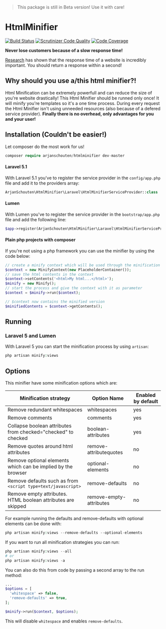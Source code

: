 > This package is still in Beta version! Use it with care!
# HtmlMinifier

[![Build Status](https://travis-ci.org/ArjanSchouten/HtmlMinifier.svg?branch=master)](https://travis-ci.org/ArjanSchouten/HtmlMinifier)
[![Scrutinizer Code Quality](https://scrutinizer-ci.com/g/ArjanSchouten/HtmlMinifier/badges/quality-score.png?b=master)](https://scrutinizer-ci.com/g/ArjanSchouten/HtmlMinifier/?branch=master)
[![Code Coverage](https://scrutinizer-ci.com/g/ArjanSchouten/HtmlMinifier/badges/coverage.png?b=master)](https://scrutinizer-ci.com/g/ArjanSchouten/HtmlMinifier/?branch=master)

**Never lose customers because of a slow response time!**

[Research](http://www.nngroup.com/articles/response-times-3-important-limits/) has shown that the response time of a website is incredibly important. You should return a response within a second!

## Why should you use a/this html minifier?!
Html Minification can be extremely powerfull and can reduce the size of you're website drastically! This Html Minifier should be runned only once! It will minify you're templates so it's a one time process. During every request the Html Minifier isn't using  unneeded resources (also because of a defered service provider). **Finally there is no overhead, only advantages for you and your user!**

## Installation (Couldn't be easier!)
Let composer do the most work for us!
```php
composer require arjanschouten/htmlminifier dev-master
```
#### Laravel 5.1
With Laravel 5.1 you've to register the service provider in the ```config/app.php``` file and add it to the providers array:
```php
ArjanSchouten\HtmlMinifier\Laravel\HtmlMinifierServiceProvider::class
```

#### Lumen
With Lumen you've to register the service provider in the ```bootstrap/app.php``` file and add the following line:
```php
$app->register(ArjanSchouten\HtmlMinifier\Laravel\HtmlMinifierServiceProvider::class);
```

#### Plain php projects with composer
If you're not using a php framework you can use the minifier by using the code below:
```php
// create a minify context which will be used through the minification process
$context = new MinifyContext(new PlaceholderContainer());
// save the html contents in the context
$context->setContents('<html>My html...</html>');
$minify = new Minify();
// start the process and give the context with it as parameter
$context = $minify->run($context);

// $context now contains the minified version
$minifiedContents = $context->getContents();

```

## Running
### Laravel 5 and Lumen
With Laravel 5 you can start the minification process by using ```artisan```:
```php
php artisan minify:views
```

## Options
This minifier have some minification options which are:

| Minification strategy                                         | Option Name             | Enabled by default  |
|---------------------------------------------------------------|-------------------------| --------------------|
| Remove redundant whitespaces                                  | whitespaces             | yes                 |
| Remove comments                                               | comments                | yes                 |
| Collapse boolean attributes from checked="checked" to checked | boolean-attributes      | yes                 |
| Remove quotes around html attributes                          | remove-attributequotes  | no                  |
| Remove optional elements which can be implied by the browser  | optional-elements       | no                  |
| Remove defaults such as from ```<script type=text/javascript>```    | remove-defaults         | no                  |
| Remove empty attributes. HTML boolean attributes are skipped  | remove-empty-attributes | no                  |

For example running the defaults and remove-defaults with optional elements can be done with:
```php
php artisan minify:views --remove-defaults --optional-elements
```

If you want to run all minification strategies you can run:
```php 
php artisan minify:views --all
# or
php artisan minify:views -a
```

You can also do this from code by passing a second array to the run method:
```php
...
$options = [
  'whitespace' => false,
  'remove-defaults' => true,
];

$minify->run($context, $options);
```
This will disable ```whitespace``` and enables ```remove-defaults```.
